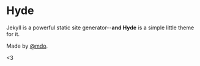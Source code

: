 # Hyde

Jekyll is a powerful static site generator--**and Hyde** is a simple little theme for it.

Made by [@mdo](http://twitter.com/mdo).

<3